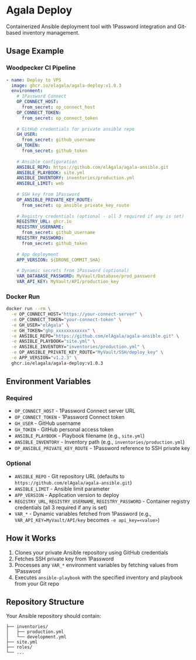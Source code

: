 # Agala Deploy

Containerized Ansible deployment tool with 1Password integration and Git-based inventory management.

## Usage Example

### Woodpecker CI Pipeline

```yaml
- name: Deploy to VPS
  image: ghcr.io/elagala/agala-deploy:v1.0.3
  environment:
    # 1Password Connect
    OP_CONNECT_HOST:
      from_secret: op_connect_host
    OP_CONNECT_TOKEN:
      from_secret: op_connect_token
    
    # GitHub credentials for private ansible repo
    GH_USER:
      from_secret: github_username
    GH_TOKEN:
      from_secret: github_token
    
    # Ansible configuration
    ANSIBLE_REPO: https://github.com/elAgala/agala-ansible.git
    ANSIBLE_PLAYBOOK: site.yml
    ANSIBLE_INVENTORY: inventories/production.yml
    ANSIBLE_LIMIT: web
    
    # SSH key from 1Password
    OP_ANSIBLE_PRIVATE_KEY_ROUTE:
      from_secret: op_ansible_private_key_route
    
    # Registry credentials (optional - all 3 required if any is set)
    REGISTRY_URL: ghcr.io
    REGISTRY_USERNAME:
      from_secret: github_username
    REGISTRY_PASSWORD:
      from_secret: github_token
    
    # App deployment
    APP_VERSION: ${DRONE_COMMIT_SHA}
    
    # Dynamic secrets from 1Password (optional)
    VAR_DATABASE_PASSWORD: MyVault/Database/prod_password
    VAR_API_KEY: MyVault/API/production_key
```

### Docker Run

```bash
docker run --rm \
  -e OP_CONNECT_HOST="https://your-connect-server" \
  -e OP_CONNECT_TOKEN="your-connect-token" \
  -e GH_USER="elAgala" \
  -e GH_TOKEN="ghp_xxxxxxxxxxxx" \
  -e ANSIBLE_REPO="https://github.com/elAgala/agala-ansible.git" \
  -e ANSIBLE_PLAYBOOK="site.yml" \
  -e ANSIBLE_INVENTORY="inventories/production.yml" \
  -e OP_ANSIBLE_PRIVATE_KEY_ROUTE="MyVault/SSH/deploy_key" \
  -e APP_VERSION="v1.2.3" \
  ghcr.io/elagala/agala-deploy:v1.0.3
```

## Environment Variables

### Required
- `OP_CONNECT_HOST` - 1Password Connect server URL
- `OP_CONNECT_TOKEN` - 1Password Connect token
- `GH_USER` - GitHub username
- `GH_TOKEN` - GitHub personal access token
- `ANSIBLE_PLAYBOOK` - Playbook filename (e.g., `site.yml`)
- `ANSIBLE_INVENTORY` - Inventory path (e.g., `inventories/production.yml`)
- `OP_ANSIBLE_PRIVATE_KEY_ROUTE` - 1Password reference to SSH private key

### Optional
- `ANSIBLE_REPO` - Git repository URL (defaults to `https://github.com/elAgala/agala-ansible.git`)
- `ANSIBLE_LIMIT` - Ansible limit parameter
- `APP_VERSION` - Application version to deploy
- `REGISTRY_URL`, `REGISTRY_USERNAME`, `REGISTRY_PASSWORD` - Container registry credentials (all 3 required if any is set)
- `VAR_*` - Dynamic variables fetched from 1Password (e.g., `VAR_API_KEY=MyVault/API/key` becomes `-e api_key=<value>`)

## How it Works

1. Clones your private Ansible repository using GitHub credentials
2. Fetches SSH private key from 1Password
3. Processes any `VAR_*` environment variables by fetching values from 1Password
4. Executes `ansible-playbook` with the specified inventory and playbook from your Git repo

## Repository Structure

Your Ansible repository should contain:
```
├── inventories/
│   ├── production.yml
│   └── development.yml
├── site.yml
├── roles/
└── ...
```
